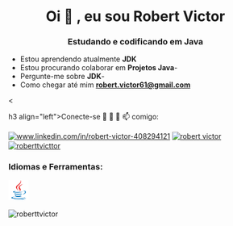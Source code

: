 <h1 align="center">Oi 👋 , eu sou Robert Victor</h1><h3 align="center">Estudando e codificando em Java</h3>


- Estou aprendendo atualmente **JDK**
- Estou procurando colaborar em **Projetos Java**-
- Pergunte-me sobre **JDK**-
- Como chegar até mim **robert.victor61@gmail.com**





<

h3 align="left">Conecte-se 💬 🌱 👯 📫 comigo: </h3>
<p align="left">
<a href="https://linkedin.com/in/www.linkedin.com/in/robert-victor-408294121" target="blank"><img align="center" src="https://raw.githubusercontent.com/rahuldkjain/github-profile-readme-generator/master/src/images/icons/Social/linked-in-alt.svg" alt="www.linkedin.com/in/robert-victor-408294121" height="30" width="40" /></a>
<a href="https://fb.com/robert victor" target="blank"><img align="center" src="https://raw.githubusercontent.com/rahuldkjain/github-profile-readme-generator/master/src/images/icons/Social/facebook.svg" alt="robert victor" height="30" width="40" /></a>
<a href="https://instagram.com/roberttvicttor" target="blank"><img align="center" src="https://raw.githubusercontent.com/rahuldkjain/github-profile-readme-generator/master/src/images/icons/Social/instagram.svg" alt="roberttvicttor" height="30" width="40" /></a></p><h3 align="left">Idiomas e Ferramentas:</h3><p align="left">



<a href="https://www.java.com" target="_blank" rel="noreferrer"> <img src="https://raw.githubusercontent.com/devicons/devicon/master/icons/java/java-original.svg" alt="java" width="40" height="40"/> </a> </p>

<p><img align="center" src="https://github-readme-stats.vercel.app/api/top-langs?username=roberttvictor&show_icons=true&locale=en&layout=compact" alt="roberttvictor" /></p>



<!---
- 👋 Hi, I’m @RoberttVictor
- 👀 I’m interested in ...
- 🌱 I’m currently learning ...
- 💞️ I’m looking to collaborate on ...
- 📫 How to reach me ...


RoberttVictor/RoberttVictor is a ✨ special ✨ repository because its `README.md` (this file) appears on your GitHub profile.
You can click the Preview link to take a look at your changes.
--->
